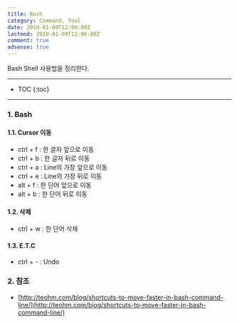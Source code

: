 ```yaml
---
title: Bash
category: Command, Tool
date: 2019-01-09T12:00:00Z
lastmod: 2019-01-09T12:00:00Z
comment: true
adsense: true
---
```


Bash Shell 사용법을 정리한다.

***

* TOC
{:toc}

***

### 1. Bash

#### 1.1. Cursor 이동 

* ctrl + f : 한 글자 앞으로 이동
* ctrl + b : 한 글자 뒤로 이동
* ctrl + a : Line의 가장 앞으로 이동
* ctrl + e : Line의 가장 뒤로 이동
* alt + f : 한 단어 앞으로 이동
* alt + b : 한 단어 뒤로 이동

#### 1.2. 삭제

* ctrl + w : 한 단어 삭제

#### 1.3. E.T.C

* ctrl + - : Undo

### 2. 참조

* [http://teohm.com/blog/shortcuts-to-move-faster-in-bash-command-line/](http://teohm.com/blog/shortcuts-to-move-faster-in-bash-command-line/)